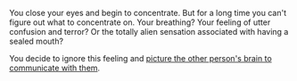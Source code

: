 You close your eyes and begin to concentrate.
But for a long time you can't figure out what to concentrate on.
Your breathing?
Your feeling of utter confusion and terror?
Or the totally alien sensation associated with having a sealed mouth?

You decide to ignore this feeling and [picture the other person's brain to communicate with them](imagine-brain/imagine-brain.md).